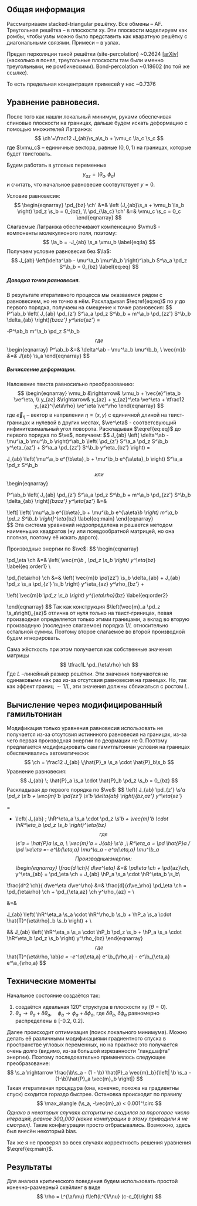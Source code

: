 $$
\newcommand{\ch}{{\cal H}}
\newcommand{\a}{\alpha}
\newcommand{\b}{\beta}
\newcommand{\ve}{\varepsilon}
\newcommand{\pd}{\partial}
\newcommand{\ab}{{\alpha\beta}}
\newcommand{\vS}{\vec{S}}
\newcommand{\s}{\vec{S}}
\newcommand{\la}{\lambda}
\newcommand{\vmu}{\vec{\mu}}
\newcommand{\vve}{\vec{\varepsilon}}
\newcommand{\beq}{\begin{eqnarray}}
\newcommand{\eeq}{\end{eqnarray}}
\newcommand{\vphi}{\varphi}
\newcommand{\eps}{\epsilon}
\newcommand{\oy}{\overline{y}}
\newcommand{\hP}{\hat{P}}
\newcommand{\hR}{\hat{R}}
\nonumber
$$
## Общая информация

Рассматриваем stacked-triangular решётку. Все обмены – AF. Треугольная решётка – в плоскости xy. Эти плоскости моделируем как ромбы, чтобы узлы можно было представить как кваратную решётку с диагональными связями. Примеси – в узлах.

Предел перколяции такой решётки (site-percolation) ~0.2624 [[arXiv]](https://arxiv.org/abs/1302.0484) (насколько я понял, треугольные плоскости там были именно треугольными, не ромбическими). Bond-percolation ~0.18602 (по той же ссылке).

То есть предельная концентрация примесей у нас ~0.7376

## Уравнение равновесия.



После того как нашли локальный минимум, руками обеспечивая спиновые плоскости на границах, дальше будем искать деформацию с помощью множителей Лагранжа:
$$
\ch'=\frac12 J_{ab}\s_a\s_b + \vmu_c \la_c \s_c
$$
где $\vmu_c$ – единичные вектора, равные $(0, 0, 1)$ на границах, которые будет твистовать.

Будем работать в угловых переменных
$$
y_{az} = (\theta_a, \, \phi_a)
$$
и считать, что начальное равновесие соотвутствует $y=0$.

Условие равновесия:
$$
\begin{eqnarray}
\pd_{bz} \ch' &=& \left (J_{ab}\s_a + \vmu_b \la_b \right) \pd_z \s_b = 0_{bz}, \\
\pd_{\la_c} \ch' &=& \vmu_c \s_c = 0_c
\end{eqnarray}
$$
Слагаемые Лагранжа обеспечивают компенсацию $\vmu$ - компоненты молекуляоного поля, поэтому:
$$
\la_b = -J_{ab} \s_a \vmu_b  \label{eq:la}
$$
Получаем условие равновесия без $\la$:
$$
J_{ab} \left(\delta^\ab - \mu^\a_b \mu^\b_b \right)^\ab_b S^\a_a \pd_z S^\b_b = 0_{bz}
\label{eq:eq}
$$

##### Доводка точки равновесия.

В результате итеративного процесса мы оказваемся рядом с равновесием, но не точно в нём. Раскладывая $\eqref{eq:eq}$ по $y$ до первого порядка, получаем на смещение к точке равновесия:
$$
P^\ab_b
\left( 
		J_{ab} \pd_{z'} S^\a_a \pd_z S^\b_b + 
	  m^\a_b \pd_{zz'} S^\b_b \delta_{ab}
\right)_{bzaz'} y^\eta_{az'} = 

-P^\ab_b m^\a_b \pd_z S^\b_b
$$
где 
$$
\begin{eqnarray}
P^\ab_b &=& \delta^\ab - \mu^\a_b \mu^\b_b, \\
\vec{m}_b &=& J_{ab} \s_a
\end{eqnarray}
$$

##### Вычисление деформации.

Наложение твиста равносильно преобразованию:
$$
\begin{eqnarray}
\vmu_b &\rightarrow& \vmu_b + \vec{e}^\eta_b \ve^\eta, \\
y_{az} &\rightarrow& y_{az} + y_{az}^\eta \ve^\eta + 
											\tfrac12 y_{az}^{\eta\rho} \ve^\eta \ve^\rho
\end{eqnarray}
$$
где $\vec{e}_\eta$ – вектор в напрвлении $\eta = (x, y)$ с единичной длиной на твист-границах и нулевой в других местах,   $\ve^\eta$ - соответсвующий инфинитезимальный угол поворота. Раскладывая $\eqref{eq:eq}$ до первого порядка по $\ve$, получаем:
$$
J_{ab} \left( \delta^\ab - \mu^\a_b \mu^\b_b \right)^\ab_b
\left( 
		\pd_{z'} S^\a_a \pd_z S^\b_b y^\eta_{az'} + 
		S^\a_a \pd_{zz'} S^\b_b y^\eta_{bz'}
\right) = 

J_{ab} \left( \mu^\a_b e^{\b\eta}_b + \mu^\b_b e^{\a\eta}_b \right) S^\a_a \pd_z S^\b_b
$$
или
$$
\begin{eqnarray}

P^\ab_b
\left( 
		J_{ab} \pd_{z'} S^\a_a \pd_z S^\b_b + 
	  m^\a_b \pd_{zz'} S^\b_b \delta_{ab}
\right)_{bzaz'} y^\eta_{az'} &=& 

\left[
\left( \mu^\a_b e^{\b\eta}_b + \mu^\b_b e^{\a\eta}_b \right) m^\a_b \pd_z S^\b_b 
\right]^\eta_{bz} \label{eq:main}
\end{eqnarray}  
$$
Эта система уравнений недоопределена и решается методом наименьших квадратов (ну или псевдообратной матрицей, но она плотная, поэтому её искать дорого).

Производные энергии по $\ve$:
$$
\begin{eqnarray}

\pd_\eta \ch &=& \left( \vec{m}_b \, \pd_z \s_b \right) y^\eta_{bz} \label{eq:order1} \\

\pd_{\eta\rho} \ch &=& \left( 
		\vec{m}_b \pd_{zz'} \s_b \delta_{ab} + 
		J_{ab} \pd_z \s_a \pd_{z'} \s_b 
\right) y^\eta_{az} y^\rho_{bz'} +

\left( \vec{m}_b \pd_z \s_b \right) y^{\eta\rho}_{bz} \label{eq:order2}

\end{eqnarray}
$$
Так как конструкция $\left(\vec{m}_a \pd_z \s_a\right)_{az}$ отлична от нуля только на твист-гриницах, певая производная определяется только этими границами, а вклад во вторую производную (последнее слагаемое) порядка $1/L$ относительно остальной суммы. Поэтому второе слагаемое во второй производной будем игнорировать.

Сама жёсткость при этом получается как собственные значения матрицы
$$
\tfrac1L \pd_{\eta\rho} \ch
$$
Где $L$ –линейный размер решётки. Эти значения получаются не одинаковыми как раз из-за отсутсвия равновесия на границах. Но, так как эффект границ $\sim 1/L$, эти значения должны сближаться с ростом $L$.

## Вычисление через модифицированный гамильтониан

Модификация только уравнения равновесия использовать не получается из-за отсутсвия истиннного равновесия на границах, из-за чего первая производная энергии по деормации не 0. Поэтому предлагается модифицировать сам гамитльтониан условия на границах обеспечивались автоматически:
$$
\ch = \frac12 J_{ab} \;\hat{P}_a \s_a  \cdot \hat{P}_b\s_b
$$
Уравнение равновесия:
$$
J_{ab} \; \hat{P}_a \s_a \cdot \hat{P}_b \pd_z \s_b = 0_{bz}
$$
Раскладывая до первого порядка по $\ve$:
$$
\left(
		J_{ab} \pd_{z'} \s'_a \pd_z \s'_b + 
	  \vec{m}'_b \pd_{zz'} \s'_b \delta_{ab}
\right)_{bz,az'} y^\eta_{az'}

=

- \left(
		J_{ab} \; \hR^\eta_a \s_a \cdot \pd_z \s'_b + 
		\vec{m}'_b \cdot \hR^\eta_b \pd_z \s_b
\right)^\eta_{bz}
$$
где
$$
\s'_a = \hat{P}_a \s_a, \\
\vec{m}'_a = J_{ab} \s'_b ,\\
R^\eta_a = \pd \hat{P}_a / \pd \ve_\eta =- e^\b_{\eta,a} \mu^\a_a - e^a_{\eta,a} \mu^\b_a
$$
Производные энергии:
$$
\begin{eqnarray}
\frac{d \ch}{ d\ve^\eta} &=& \pd_\eta \ch + \pd_{az}\ch\, y^\eta_{ab} 
= 
\pd_\eta \ch
=
J_{ab} \hP_a \s_a \cdot \hR^\eta_b \s_b\\

\frac{d^2 \ch}{ d\ve^\eta d\ve^\rho} &=& \frac{d}{d\ve_\rho} \pd_\eta \ch = \pd_{\eta\rho} \ch + \pd_{\eta,az} \ch y^\rho_{az} = \\

&=& 

J_{ab} \left( 
	\hR^\eta_a \s_a \cdot \hR^\rho_b \s_b + 
	\hP_a \s_a \cdot \hat{T}^{\eta\rho}_b \s_b
\right) + \\

&&
J_{ab} \left(
		\hR^\eta_a \s_a \cdot \hP_b \pd_z \s_b + \hP_a \s_a \cdot \hR^\eta_b \pd_z \s_b
\right) y^\rho_{bz}
\end{eqnarray}
$$
где
$$
\hat{T}^{\eta\rho, \ab}_a = -e^\a_{\eta,a} e^\b_{\rho,a} - e^\b_{\eta,a} e^\a_{\rho,a}
$$


## Технические моменты

Начальное состояние создаётся так:

1. создаётся идеальная 120° структура в плоскости xy ($\theta = 0$).
2. $\theta_a \rightarrow \theta_a + \delta \theta_a, \quad \phi_a \rightarrow \phi_a + \delta \phi_a$,  где $\delta\theta_a,\; \delta\phi_a$ равномерно распределены в [-0.2, 0.2].

Далее происходит оптимизация (поиск локального минимума). Можно делать её  различными модификациями градиентного спуска в пространстве угловых переменных, но на практике это получается очень долго (видимо, из-за большой изрезанности "ландшафта" энергии). Поэтому последовательно применялось следующее преобразование:
$$
\s_a \rightarrow \frac{\b\s_a - (1 - \b) \hat{P}_a \vec{m}_b}{\left| \b \s_a - (1-\b)\hat{P}_a \vec{m}_b \right|}
$$
Такая итеративная процедура (она, конечно, похожа на градиентны спуск) сходится гораздо быстрее. Остановка происходит по правилу 
$$
\max_a\angle (\s_a, -\vec{m}_a) < 0.001^\circ 
$$
*Однако в некоторых случаях алгоритм не сходился за пороговое число итераций, равное 300_000  (какие конигурации в этому приводили я не смотрел)*. Такие конфигурации просто отбрасывались. Возможно, здесь был внесён некоторый bias.

Так же я не проверял во всех случаях корректность решения уравнения $\eqref{eq:main}$.

## Результаты

Для анализа критического поведения будем использовать простой конечно-размерный скейлинг в виде
$$
\rho = L^{\a/\nu} f\left(L^{1/\nu} (c-c_0)\right)
$$

